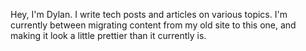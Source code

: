 Hey, I'm Dylan. I write tech posts and articles on various topics. I'm currently between migrating content from my old site to this one, and making it look a little prettier than it currently is.
